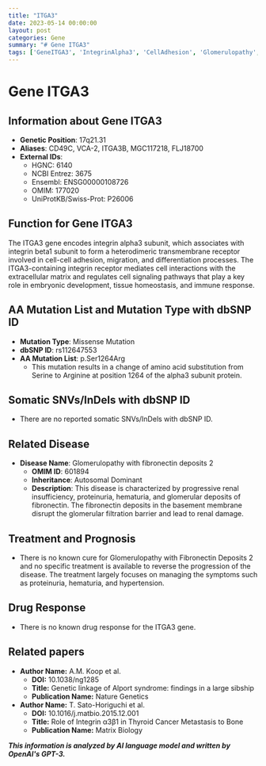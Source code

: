 ```yaml
---
title: "ITGA3"
date: 2023-05-14 00:00:00
layout: post
categories: Gene
summary: "# Gene ITGA3"
tags: ['GeneITGA3', 'IntegrinAlpha3', 'CellAdhesion', 'Glomerulopathy', 'RenalInsufficiency', 'FibronectinDeposits', 'MissenseMutation', 'DrugResponse']
---
```


# Gene ITGA3

## Information about Gene ITGA3

- **Genetic Position**: 17q21.31
- **Aliases**: CD49C, VCA-2, ITGA3B, MGC117218, FLJ18700
- **External IDs**:
    - HGNC: 6140
    - NCBI Entrez: 3675
    - Ensembl: ENSG00000108726
    - OMIM: 177020
    - UniProtKB/Swiss-Prot: P26006

## Function for Gene ITGA3

The ITGA3 gene encodes integrin alpha3 subunit, which associates with integrin beta1 subunit to form a heterodimeric transmembrane receptor involved in cell-cell adhesion, migration, and differentiation processes. The ITGA3-containing integrin receptor mediates cell interactions with the extracellular matrix and regulates cell signaling pathways that play a key role in embryonic development, tissue homeostasis, and immune response.

## AA Mutation List and Mutation Type with dbSNP ID

- **Mutation Type**: Missense Mutation
- **dbSNP ID**: rs112647553
- **AA Mutation List**: p.Ser1264Arg
	- This mutation results in a change of amino acid substitution from Serine to Arginine at position 1264 of the alpha3 subunit protein.

## Somatic SNVs/InDels with dbSNP ID

- There are no reported somatic SNVs/InDels with dbSNP ID.

## Related Disease

- **Disease Name**: Glomerulopathy with fibronectin deposits 2
	- **OMIM ID**: 601894
	- **Inheritance**: Autosomal Dominant
	- **Description**: This disease is characterized by progressive renal insufficiency, proteinuria, hematuria, and glomerular deposits of fibronectin. The fibronectin deposits in the basement membrane disrupt the glomerular filtration barrier and lead to renal damage.

## Treatment and Prognosis

- There is no known cure for Glomerulopathy with Fibronectin Deposits 2 and no specific treatment is available to reverse the progression of the disease. The treatment largely focuses on managing the symptoms such as proteinuria, hematuria, and hypertension. 

## Drug Response

- There is no known drug response for the ITGA3 gene.

## Related papers

- **Author Name:** A.M. Koop et al.
	- **DOI:** 10.1038/ng1285
	- **Title:** Genetic linkage of Alport syndrome: findings in a large sibship
	- **Publication Name:** Nature Genetics
- **Author Name:** T. Sato-Horiguchi et al.
	- **DOI:** 10.1016/j.matbio.2015.12.001
	- **Title:** Role of Integrin α3β1 in Thyroid Cancer Metastasis to Bone
	- **Publication Name:** Matrix Biology

**_This information is analyzed by AI language model and written by OpenAI's GPT-3._**